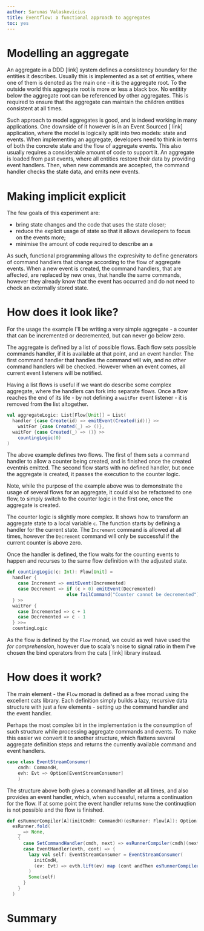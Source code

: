 ```yaml
---
author: Sarunas Valaskevicius
title: Eventflow: a functional approach to aggregates
toc: yes
---
```


Modelling an aggregate
========

An aggregate in a DDD [link] system defines a consistency boundary for the entities it describes. Usually this is implemented as a set of entities, where one of them is denoted as the main one - it is the aggregate root. To the outside world this aggregate root is more or less a black box. No entitity below the aggregate root can be referenced by other aggregates. This is required to ensure that the aggregate can maintain the children entities consistent at all times.

Such approach to model aggregates is good, and is indeed working in many applications. One downside of it however is in an Event Sourced [ link] application, where the model is logically split into two models: state and events. When implementing an aggregate, developers need to think in terms of both the concrete state and the flow of aggregate events. This also usually requires a considerable amount of code to support it. An aggregate is loaded from past events, where all entities restore their data by providing event handlers. Then, when new commands are accepted, the command handler checks the state data, and emits new events.


Making implicit explicit
========================

The few goals of this experiment are:

  - bring state changes and the code that uses the state closer;
  - reduce the explicit usage of state so that it allows developers to focus on the events more;
  - minimise the amount of code required to describe an a

As such, functional programming allows the expresivity to define generators of command handlers that change according to the flow of aggregate events. When a new event is created, the command handlers, that are affected, are replaced by new ones, that handle the same commands, however they already know that the event has occurred and do not need to check an externally stored state.

How does it look like?
======================

For the usage the example I'll be writing a very simple aggregate - a counter that can be incremented or decremented, but can never go below zero.

The aggregate is defined by a list of possible flows. Each flow sets possible commands handler, if it is available at that point, and an event handler. The first command handler that handles the command will win, and no other command handlers will be checked. However when an event comes, all current event listeners will be notified.

Having a list flows is useful if we want do describe some complex aggregate, where the handlers can fork into separate flows. Once a flow reaches the end of its life - by not defining a `waitFor` event listener - it is removed from the list altogether.

````scala
val aggregateLogic: List[Flow[Unit]] = List(
  handler {case Create(id) => emitEvent(Created(id))} >> 
    waitFor {case Created(_) => ()},
  waitFor {case Created(_) => ()} >>
    countingLogic(0)
)
````

The above example defines two flows. The first of them sets a command handler to allow a counter being created, and is finished once the created eventnis emitted. The second flow starts with no defined handler, but once the aggregate is created, it passes the execution to the counter logic.

Note, while the purpose of the example above was to demonstrate the usage of several flows for an aggregate, it could also be refactored to one flow, to simply switch to the counter logic in the first one, once the aggregate is created.

The counter logic is slightly more complex. It shows how to transform an aggregate state to a local variable `c`. The function starts by defining a handler for the current state. The `Increment` command is allowed at all times, however the `Decrement` command will only be successful if the current counter is above zero.

Once the handler is defined, the flow waits for the counting events to happen and recurses to the same flow definition with the adjusted state.

````scala
def countingLogic(c: Int): Flow[Unit] =
  handler {
    case Increment => emitEvent(Incremented)
    case Decrement => if (c > 0) emitEvent(Decremented)
                      else failCommand("Counter cannot be decremented")
  } >>
  waitFor {
    case Incremented => c + 1
    case Decremented => c - 1
  } >>=
  countingLogic
````

As the flow is defined by the `Flow` monad, we could as well have used the _for comprehension_, however due to scala's noise to signal ratio in them I've chosen the bind operators from the cats [ link] library instead.


How does it work?
=================

The main element - the `Flow` monad is defined as a free monad using the excellent cats library. Each definition simply builds a lazy, recursive data structure with just a few elements - setting up the command handler and the event handler.

Perhaps the most complex bit in the implementation is the consumption of such structure while processing aggregate commands and events. To make this easier we convert it to another structure, which flattens several aggregate definition steps and returns the currently available command and event handlers.

````scala
case class EventStreamConsumer(
	cmdh: CommandH,
	evh: Evt => Option[EventStreamConsumer]
	)
````

The structure above both gives a command handler at all times, and also provides an event handler, which, when successful, returns a continuation for the flow. If at some point the event handler returns `None` the continuqtion is not possible and the flow is finished.

````scala
def esRunnerCompiler[A](initCmdH: CommandH)(esRunner: Flow[A]): Option[EventStreamConsumer] =
  esRunner.fold(
    _ => None,
    {
      case SetCommandHandler(cmdh, next) => esRunnerCompiler(cmdh)(next)
      case EventHandler(evth, cont) => {
        lazy val self: EventStreamConsumer = EventStreamConsumer(
          initCmdH,
          (ev: Evt) => evth.lift(ev) map (cont andThen esRunnerCompiler(initCmdH)) getOrElse Some(self)
        )
        Some(self)
      }
    }
  )
````

Summary
=======